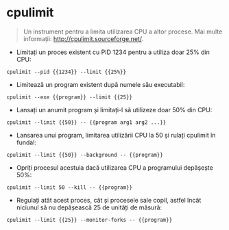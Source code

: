 # cpulimit

> Un instrument pentru a limita utilizarea CPU a altor procese.
> Mai multe informații: <http://cpulimit.sourceforge.net/>.

- Limitați un proces existent cu PID 1234 pentru a utiliza doar 25% din CPU:

`cpulimit --pid {{1234}} --limit {{25%}}`

- Limitează un program existent după numele său executabil:

`cpulimit --exe {{program}} --limit {{25}}`

- Lansați un anumit program și limitați-l să utilizeze doar 50% din CPU:

`cpulimit --limit {{50}} -- {{program arg1 arg2 ...}}`

- Lansarea unui program, limitarea utilizării CPU la 50
și rulați cpulimit în fundal:

`cpulimit --limit {{50}} --background -- {{program}}`

- Opriți procesul acestuia dacă utilizarea CPU a programului depășește 50%:

`cpulimit --limit 50 --kill -- {{program}}`

- Regulați atât acest proces, cât și procesele sale copil, astfel încât niciunul să nu depășească 25 de unități de măsură:

`cpulimit --limit {{25}} --monitor-forks -- {{program}}`
